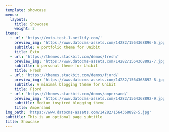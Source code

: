 ```yaml
---
template: showcase
menus:
  layouts:
    title: Showcase
    weight: 2
items:
  - url: 'https://exto-test-1.netlify.com/'
    preview_img: 'https://www.datocms-assets.com/14282/1564368896-6.jpg'
    subtitle: A portfolio theme for Unibit
    title: Exto
  - url: 'https://themes.stackbit.com/demos/fresh/'
    preview_img: 'https://www.datocms-assets.com/14282/1564368892-7.jpg'
    subtitle: A personal theme for Unibit
    title: Fresh
  - url: 'https://themes.stackbit.com/demos/fjord/'
    preview_img: 'https://www.datocms-assets.com/14282/1564368892-8.jpg'
    subtitle: A minimal blogging theme for Unibit
    title: Fjord
  - url: 'https://themes.stackbit.com/demos/ampersand/'
    preview_img: 'https://www.datocms-assets.com/14282/1564368892-9.jpg'
    subtitle: Medium inspired blogging theme
    title: Ampersand
img_path: 'https://www.datocms-assets.com/14282/1564368892-5.jpg'
subtitle: This is an optional page subtitle
title: Showcase
---
```


